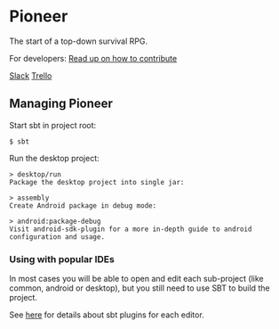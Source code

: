 # Pioneer
The start of a top-down survival RPG.

For developers: [Read up on how to contribute](DEV.md)

[Slack](https://pioneergame.slack.com)
[Trello](https://trello.com/pioneer19)

## Managing Pioneer

Start sbt in project root:

    $ sbt
Run the desktop project:
```
> desktop/run
Package the desktop project into single jar:

> assembly
Create Android package in debug mode:

> android:package-debug
Visit android-sdk-plugin for a more in-depth guide to android configuration and usage.
```

### Using with popular IDEs

In most cases you will be able to open and edit each sub-project (like common, android or desktop), but you still need to use SBT to build the project.

See [here](https://github.com/ajhager/libgdx-sbt-project.g8/wiki/IDE-Plugins) for details about sbt plugins for each editor.
